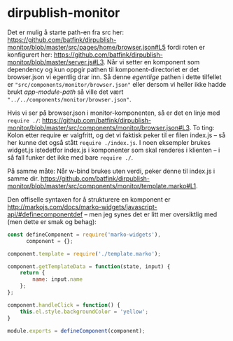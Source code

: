 # dirpublish-monitor

Det er mulig å starte path-en fra src her: https://github.com/batfink/dirpublish-monitor/blob/master/src/pages/home/browser.json#L5 fordi roten er konfigurert her: https://github.com/batfink/dirpublish-monitor/blob/master/server.js#L3. Når vi setter en komponent som dependency og kun oppgir pathen til komponent-directoriet er det browser.json vi egentlig drar inn. Så denne _egentlige_ pathen i dette tilfellet er `"src/components/monitor/browser.json"` eller dersom vi heller ikke hadde brukt *app-module-path* så ville det vært `"../../components/monitor/browser.json"`.

Hvis vi ser på browser.json i monitor-komponenten, så er det en linje med `require ./`: https://github.com/batfink/dirpublish-monitor/blob/master/src/components/monitor/browser.json#L3. To ting: Kolon etter require er valgfritt, og det vi faktisk peker til er filen index.js – så her kunne det også stått  `require ./index.js`. I noen eksempler brukes widget.js istedetfor index.js i komponenter som skal renderes i klienten – i så fall funker det ikke med bare `require ./`. 

På samme måte: Når w-bind brukes uten verdi, peker denne til index.js i samme dir. https://github.com/batfink/dirpublish-monitor/blob/master/src/components/monitor/template.marko#L1.

Den offiselle syntaxen for å strukturere en komponent er http://markojs.com/docs/marko-widgets/javascript-api/#definecomponentdef – men jeg synes det er litt mer oversiktlig med (men dette er smak og behag):

```js
const defineComponent = require('marko-widgets'),
      component = {};

component.template = require('./template.marko');

component.getTemplateData = function(state, input) {
    return {
        name: input.name
    };
};

component.handleClick = function() {
    this.el.style.backgroundColor = 'yellow';
}

module.exports = defineComponent(component);
```

